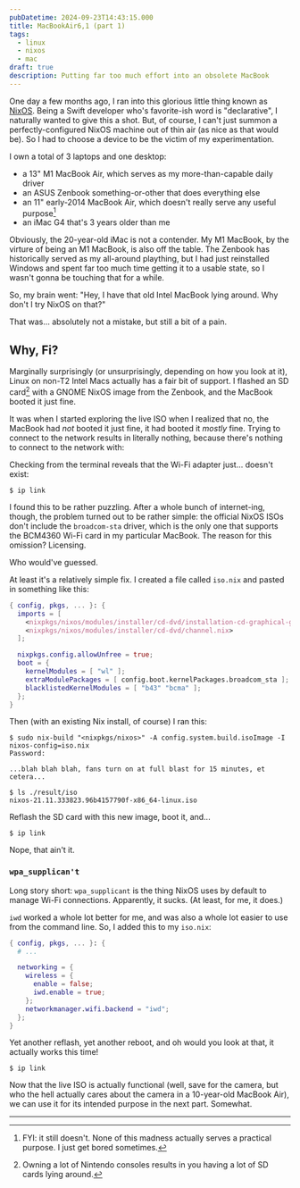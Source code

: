 ```yaml
---
pubDatetime: 2024-09-23T14:43:15.000
title: MacBookAir6,1 (part 1)
tags:
  - linux
  - nixos
  - mac
draft: true
description: Putting far too much effort into an obsolete MacBook
---
```


One day a few months ago, I ran into this glorious little thing known as [NixOS](https://nixos.org). Being a Swift developer who's favorite-ish word is "declarative", I naturally wanted to give this a shot. But, of course, I can't just summon a perfectly-configured NixOS machine out of thin air (as nice as that would be). So I had to choose a device to be the victim of my experimentation.

I own a total of 3 laptops and one desktop:
- a 13" M1 MacBook Air, which serves as my more-than-capable daily driver
- an ASUS Zenbook something-or-other that does everything else
- an 11" early-2014 MacBook Air, which doesn't really serve any useful purpose[^1]
- an iMac G4 that's 3 years older than me

Obviously, the 20-year-old iMac is not a contender. My M1 MacBook, by the virture of being an M1 MacBook, is also off the table. The Zenbook has historically served as my all-around plaything, but I had just reinstalled Windows and spent far too much time getting it to a usable state, so I wasn't gonna be touching that for a while.

So, my brain went: "Hey, I have that old Intel MacBook lying around. Why don't I try NixOS on that?"

That was... absolutely not a mistake, but still a bit of a pain.

## Why, Fi?

Marginally surprisingly (or unsurprisingly, depending on how you look at it), Linux on non-T2 Intel Macs actually has a fair bit of support. I flashed an SD card[^2] with a GNOME NixOS image from the Zenbook, and the MacBook booted it just fine.

It was when I started exploring the live ISO when I realized that no, the MacBook had _not_ booted it just fine, it had booted it _mostly_ fine. Trying to connect to the network results in literally nothing, because there's nothing to connect to the network with:

<!-- TODO: insert screenshot here -->

Checking from the terminal reveals that the Wi-Fi adapter just... doesn't exist:

```console
$ ip link

```

I found this to be rather puzzling. After a whole bunch of internet-ing, though, the problem turned out to be rather simple: the official NixOS ISOs don't include the `broadcom-sta` driver, which is the only one that supports the BCM4360 Wi-Fi card in my particular MacBook. The reason for this omission? Licensing.

Who would've guessed.

At least it's a relatively simple fix. I created a file called `iso.nix` and pasted in something like this:

```nix
{ config, pkgs, ... }: {
  imports = [
    <nixpkgs/nixos/modules/installer/cd-dvd/installation-cd-graphical-gnome.nix>
    <nixpkgs/nixos/modules/installer/cd-dvd/channel.nix>
  ];

  nixpkgs.config.allowUnfree = true;
  boot = {
    kernelModules = [ "wl" ];
    extraModulePackages = [ config.boot.kernelPackages.broadcom_sta ];
    blacklistedKernelModules = [ "b43" "bcma" ];
  };
}
```

Then (with an existing Nix install, of course) I ran this:

```console
$ sudo nix-build "<nixpkgs/nixos>" -A config.system.build.isoImage -I nixos-config=iso.nix
Password:

...blah blah blah, fans turn on at full blast for 15 minutes, et cetera...

$ ls ./result/iso
nixos-21.11.333823.96b4157790f-x86_64-linux.iso
```

Reflash the SD card with this new image, boot it, and...

```console
$ ip link

```

Nope, that ain't it.

### `wpa_supplican't`

Long story short: `wpa_supplicant` is the thing NixOS uses by default to manage Wi-Fi connections. Apparently, it sucks. (At least, for me, it does.)

`iwd` worked a whole lot better for me, and was also a whole lot easier to use from the command line. So, I added this to my `iso.nix`:

```nix
{ config, pkgs, ... }: {
  # ...

  networking = {
    wireless = {
      enable = false;
      iwd.enable = true;
    };
    networkmanager.wifi.backend = "iwd";
  };
}
```

Yet another reflash, yet another reboot, and oh would you look at that, it actually works this time!

```console
$ ip link

```

Now that the live ISO is actually functional (well, save for the camera, but who the hell actually cares about the camera in a 10-year-old MacBook Air), we can use it for its intended purpose in the next part. Somewhat.

----------

[^1]: FYI: it still doesn't. None of this madness actually serves a practical purpose. I just get bored sometimes.
[^2]: Owning a lot of Nintendo consoles results in you having a lot of SD cards lying around.
